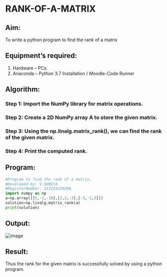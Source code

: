 # RANK-OF-A-MATRIX
## Aim:
To write a python program to find the rank of a matrix
## Equipment’s required:
1. 	Hardware – PCs
2. 	Anaconda – Python 3.7 Installation / Moodle-Code Runner
## Algorithm:
### Step 1: Import the NumPy library for matrix operations.
### Step 2: Create a 2D NumPy array A to store the given matrix.
### Step 3: Using the np.linalg.matrix_rank(), we can find the rank of the given matrix.
### Step 4: Print the computed rank.
## Program:
``` python
#Program to find the rank of a matrix.
#Developed by: V.SHREYA
#RegisterNumber: 212224230266
import numpy as np
a=np.array([[5,-3,-10],[2,2,-3],[-3,-1,5]])
solution=np.linalg.matrix_rank(a)
print(solution)
```
## Output:
![image](https://github.com/user-attachments/assets/be6fe6ae-0429-411c-82b1-cb466e2801a8)

## Result:
Thus the rank for the given matrix is successfully solved by  using a python program.

